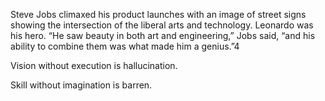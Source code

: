 Steve Jobs climaxed his product launches with an image of street signs showing the intersection of the liberal arts and technology. Leonardo was his hero. “He saw beauty in both art and engineering,” Jobs said, “and his ability to combine them was what made him a genius.”4


Vision without execution is hallucination.


Skill without imagination is barren.


